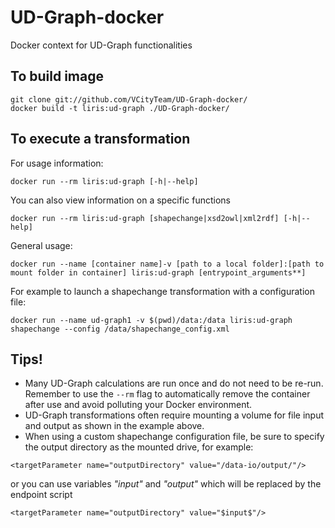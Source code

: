 # UD-Graph-docker
Docker context for UD-Graph functionalities 

## To build image
```
git clone git://github.com/VCityTeam/UD-Graph-docker/
docker build -t liris:ud-graph ./UD-Graph-docker/
```

## To execute a transformation
For usage information: 
```
docker run --rm liris:ud-graph [-h|--help]
```
You can also view information on a specific functions
```
docker run --rm liris:ud-graph [shapechange|xsd2owl|xml2rdf] [-h|--help]
```

General usage:
```
docker run --name [container name]-v [path to a local folder]:[path to mount folder in container] liris:ud-graph [entrypoint_arguments**]
```

For example to launch a shapechange transformation with a configuration file:
```
docker run --name ud-graph1 -v $(pwd)/data:/data liris:ud-graph shapechange --config /data/shapechange_config.xml
```

## Tips!
* Many UD-Graph calculations are run once and do not need to be re-run. Remember to use the `--rm` flag to automatically remove the container after use and avoid polluting your Docker environment.
* UD-Graph transformations often require mounting a volume for file input and output as shown in the example above.
* When using a custom shapechange configuration file, be sure to specify the output directory as the mounted drive, for example:
```
<targetParameter name="outputDirectory" value="/data-io/output/"/>
```
or you can use variables _"$input$"_ and _"$output$"_ which will be replaced by the endpoint script
```
<targetParameter name="outputDirectory" value="$input$"/>
```
